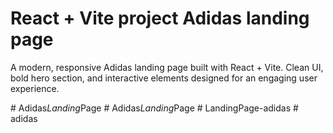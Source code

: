 # React + Vite project Adidas landing page

A modern, responsive Adidas landing page built with React + Vite. Clean UI, bold hero section, and interactive elements designed for an engaging user experience.

#   A d i d a s _ L a n d i n g _ P a g e  
 #   A d i d a s _ L a n d i n g _ P a g e  
 #   L a n d i n g P a g e - a d i d a s  
 #   a d i d a s  
 